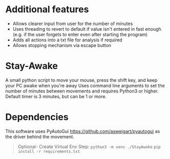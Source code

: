 # Additional features 
- Allows clearer input from user for the number of minutes
- Uses threading to revert to default if value isn't entered in fast enough (e.g. if the user forgets to enter even after starting the program)
- Adds all actions into a txt file for analysis if required
- Allows stopping mechanism via escape button



# Stay-Awake
A small python script to move your mouse, press the shift key, and keep your PC awake when you're away
Uses command line arguments to set the number of minutes between movements and requires Python3 or higher.
Default timer is 3 minutes, but can be 1 or more. 

# Dependencies
This software uses PyAutoGui https://github.com/asweigart/pyautogui as the driver behind the movement. 
> Optional- Create Virtual Env Step: ``` python3 -m venv ./StayAwake ```
> ``` pip install -r requirements.txt  ```
